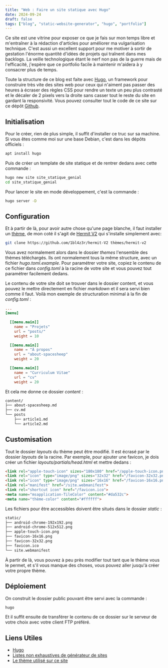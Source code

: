 ```yaml
---
title: "Web : Faire un site statique avec Hugo"
date: 2024-09-24
draft: false
tags: ["blog", "static-website-generator", "hugo", "portfolio"]
---
```


Ce site est une vitrine pour exposer ce que je fais sur mon temps libre et m'entraîner à la rédaction d'articles pour améliorer ma vulgarisation technique. C'est aussi un excellent support pour me motiver à sortir de gestation l'énorme quantité d'idées de projets qui traînent dans mes backlogs. La veille technologique étant le nerf non pas de la guerre mais de l'efficacité, j'espère que ce portfolio facile à maintenir m'aidera à y consacrer plus de temps.

Toute la structure de ce blog est faite avec [Hugo](https://gohugo.io/), un framework pour construire très vite des sites web pour ceux qui n'aiment pas passer des heures à écraser des règles CSS pour rendre un texte un peu plus contrasté et le décaler de 2 pixels vers la droite sans casser tout le reste du site en gardant la responsivité. Vous pouvez consulter tout le code de ce site sur ce dépôt [Github](https://github.com/nathanlq/static-website-hugo).

## Initialisation

Pour le créer, rien de plus simple, il suffit d'installer ce truc sur sa machine. Si vous êtes comme moi sur une base Debian, c'est dans les dépôts officiels :

```bash
apt install hugo
```

Puis de créer un template de site statique et de rentrer dedans avec cette commande :

```bash
hugo new site site_statique_genial
cd site_statique_genial
```

Pour lancer le site en mode développement, c'est la commande :

```bash
hugo server -D
```

## Configuration

Et à partir de là, pour avoir autre chose qu'une page blanche, il faut installer un [thème](https://thèmes.gohugo.io/thèmes/), de mon coté il s'agit de [Hermit V2](https://thèmes.gohugo.io/thèmes/hermit-v2/) qui s'installe simplement avec:

```bash
git clone https://github.com/1bl4z3r/hermit-V2 thèmes/hermit-v2
```

Vous avez normalement alors dans le dossier *themes* l'ensemble des thèmes téléchargés. Ils ont normalement tous la même structure, avec un fichier *hugo.toml.example*. Pour paramétrer votre site, copiez le contenu de ce fichier dans *config.toml* à la racine de votre site et vous pouvez tout paramétrer facilement dedans.

Le contenu de votre site doit se trouver dans le dossier content, et vous pouvez le mettre directement en fichier *markdown* et il sera servi bien comme il faut. Voilà mon exemple de structuration minimal à la fin de *config.toml* :

```toml
...
[menu]

  [[menu.main]]
    name = "Projets"
    url = "posts/"
    weight = 10

  [[menu.main]]
    name = "À propos"
    url = "about-spacesheep"
    weight = 20

  [[menu.main]]
    name = "Curriculum Vitae"
    url = "cv"
    weight = 20
```

Et cela me donne ce dossier *content* :

```bash
content/
├── about-spacesheep.md
├── cv.md
└── posts
    ├── article1.md
    └── article2.md
```

## Customisation

Tout le dossier *layouts* du thème peut être modifié. Il est écrasé par le dossier *layouts* de la racine. Par exemple, pour ajouter une favicon, je dois créer un fichier *layouts/partials/head.html* et mettre dedans :

```html
<link rel="apple-touch-icon" sizes="180x180" href="/apple-touch-icon.png">
<link rel="icon" type="image/png" sizes="32x32" href="/favicon-32x32.png">
<link rel="icon" type="image/png" sizes="16x16" href="/favicon-16x16.png">
<link rel="manifest" href="/site.webmanifest">
<link rel="shortcut icon" href="/favicon.ico">
<meta name="msapplication-TileColor" content="#da532c">
<meta name="thème-color" content="#ffffff">
```

Les fichiers pour être accessibles doivent être situés dans le dossier *static* :


```bash
static/
├── android-chrome-192x192.png
├── android-chrome-512x512.png
├── apple-touch-icon.png
├── favicon-16x16.png
├── favicon-32x32.png
├── favicon.ico
└── site.webmanifest
```

À partir de là, vous pouvez à peu près modifier tout tant que le thème vous le permet, et s'il vous manque des choses, vous pouvez aller jusqu'à créer votre propre thème.

## Déploiement

On construit le dossier public pouvant être servi avec la commande :

```bash
hugo
```

Et il suffit ensuite de transférer le contenu de ce dossier sur le serveur de votre choix avec votre client FTP préféré.

## Liens Utiles

- [Hugo](https://gohugo.io/)
- [Listes non exhaustives de générateur de sites](https://jamstack.org/generators/)
- [Le thème utilisé sur ce site](https://themes.gohugo.io/themes/hermit-v2/)